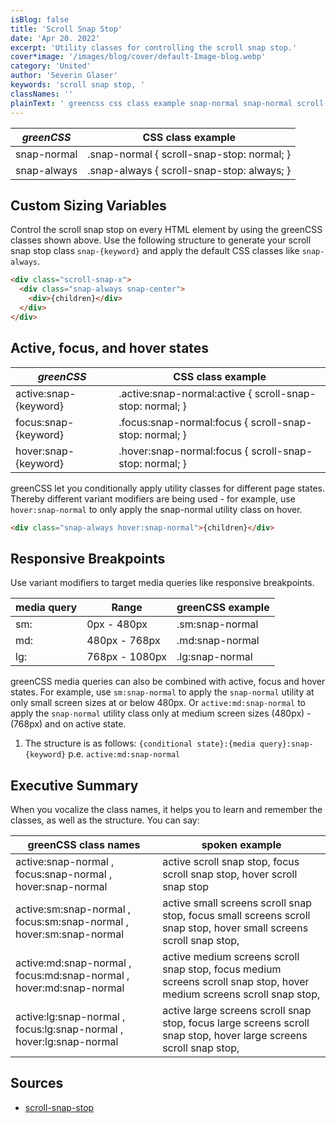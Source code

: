 ```yaml
---
isBlog: false
title: 'Scroll Snap Stop'
date: 'Apr 20. 2022'
excerpt: 'Utility classes for controlling the scroll snap stop.'
cover*image: '/images/blog/cover/default-Image-blog.webp'
category: 'United'
author: 'Severin Glaser'
keywords: 'scroll snap stop, '
classNames: ''
plainText: ' greencss css class example snap-normal snap-normal scroll-snap-stop: normal; snap-always snap-always scroll-snap-stop: always; custom sizing variables control the scroll snap stop on every html element by using the greencss classes shown above use the following structure to generate your scroll snap stop class `snap keyword ` and apply the default css classes like `snap-always`  active focus and hover states greencss css class example active:snap keyword active :snap-normal:active scroll-snap-stop: normal; focus:snap keyword focus :snap-normal:focus scroll-snap-stop: normal; hover:snap keyword hover :snap-normal:focus scroll-snap-stop: normal; greencss let you conditionally apply utility classes for different page states thereby different variant modifiers are being used for example use `hover:snap-normal` to only apply the snap-normal utility class on hover  responsive breakpoints use variant modifiers to target media queries like responsive breakpoints media query range greencss example sm: 0px 480px sm:snap-normal md: 480px 768px md:snap-normal lg: 768px 1080px lg:snap-normal greencss media queries can also be combined with active focus and hover states for example use `sm:snap-normal` to apply the `snap-normal` utility at only small screen sizes at or below 480px or `active:md:snap-normal` to apply the `snap-normal` utility class only at medium screen sizes 480px 768px and on active state 1 the structure is as follows: ` conditional state : media query :snap keyword ` p e `active:md:snap-normal` executive summary when you vocalize the class names it helps you to learn and remember the classes as well as the structure you can say: greencss class names spoken example active:snap-normal focus:snap-normal hover:snap-normal active scroll snap stop focus scroll snap stop hover scroll snap stop active:sm:snap-normal focus:sm:snap-normal hover:sm:snap-normal active small screens scroll snap stop focus small screens scroll snap stop hover small screens scroll snap stop active:md:snap-normal focus:md:snap-normal hover:md:snap-normal active medium screens scroll snap stop focus medium screens scroll snap stop hover medium screens scroll snap stop active:lg:snap-normal focus:lg:snap-normal hover:lg:snap-normal active large screens scroll snap stop focus large screens scroll snap stop hover large screens scroll snap stop sources scroll-snap-stop https: developer mozilla org en-us docs web css scroll-snap-stop '
---
```


| _greenCSS_  | CSS class example                          |
| ----------- | ------------------------------------------ |
| snap-normal | .snap-normal { scroll-snap-stop: normal; } |
| snap-always | .snap-always { scroll-snap-stop: always; } |

## Custom Sizing Variables

Control the scroll snap stop on every HTML element by using the greenCSS classes shown above. Use the following structure to generate your scroll snap stop class `snap-{keyword}` and apply the default CSS classes like `snap-always`.

```html
<div class="scroll-snap-x">
  <div class="snap-always snap-center">
    <div>{children}</div>
  </div>
</div>
```

## Active, focus, and hover states

| _greenCSS_            | CSS class example                                         |
| --------------------- | --------------------------------------------------------- |
| active:snap-{keyword} | .active\:snap-normal:active { scroll-snap-stop: normal; } |
| focus:snap-{keyword}  | .focus\:snap-normal:focus { scroll-snap-stop: normal; }   |
| hover:snap-{keyword}  | .hover\:snap-normal:focus { scroll-snap-stop: normal; }   |

greenCSS let you conditionally apply utility classes for different page states. Thereby different variant modifiers are being used - for example, use `hover:snap-normal` to only apply the snap-normal utility class on hover.

```html
<div class="snap-always hover:snap-normal">{children}</div>
```

## Responsive Breakpoints

Use variant modifiers to target media queries like responsive breakpoints.

| media query | Range          | greenCSS example |
| ----------- | -------------- | ---------------- |
| sm:         | 0px - 480px    | .sm:snap-normal  |
| md:         | 480px - 768px  | .md:snap-normal  |
| lg:         | 768px - 1080px | .lg:snap-normal  |

greenCSS media queries can also be combined with active, focus and hover states. For example, use `sm:snap-normal` to apply the `snap-normal` utility at only small screen sizes at or below 480px. Or `active:md:snap-normal` to apply the `snap-normal` utility class only at medium screen sizes (480px) - (768px) and on active state.

1. The structure is as follows: `{conditional state}:{media query}:snap-{keyword}` p.e. `active:md:snap-normal`

## Executive Summary

When you vocalize the class names, it helps you to learn and remember the classes, as well as the structure. You can say:

| greenCSS class names                                                | spoken example                                                                                                        |
| ------------------------------------------------------------------- | --------------------------------------------------------------------------------------------------------------------- |
| active:snap-normal , focus:snap-normal , hover:snap-normal          | active scroll snap stop, focus scroll snap stop, hover scroll snap stop                                               |
| active:sm:snap-normal , focus:sm:snap-normal , hover:sm:snap-normal | active small screens scroll snap stop, focus small screens scroll snap stop, hover small screens scroll snap stop,    |
| active:md:snap-normal , focus:md:snap-normal , hover:md:snap-normal | active medium screens scroll snap stop, focus medium screens scroll snap stop, hover medium screens scroll snap stop, |
| active:lg:snap-normal , focus:lg:snap-normal , hover:lg:snap-normal | active large screens scroll snap stop, focus large screens scroll snap stop, hover large screens scroll snap stop,    |

## Sources

- [scroll-snap-stop](https://developer.mozilla.org/en-US/docs/Web/CSS/scroll-snap-stop)
